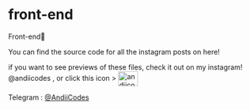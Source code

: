 # front-end
Front-end🚀

You can find the source code for all the instagram posts on here!

if you want to see previews of these files, check it out on my instagram! @andiicodes , or click this icon > <a href="https://instagram.com/andiicodes" target="blank"><img align="center" src="https://raw.githubusercontent.com/rahuldkjain/github-profile-readme-generator/master/src/images/icons/Social/instagram.svg" alt="andiicodes" height="30" width="40" /></a>
</p>
Telegram : <a href="t.me/andiicodes" traget="_blank">@AndiiCodes</a>
